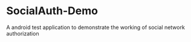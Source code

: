 # SocialAuth-Demo
A android test application to demonstrate the working of social network authorization 
